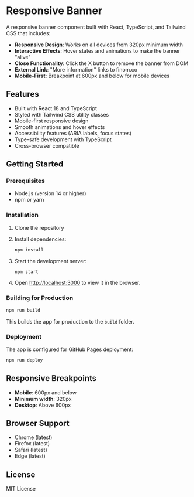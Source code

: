# Responsive Banner

A responsive banner component built with React, TypeScript, and Tailwind CSS that includes:

- **Responsive Design**: Works on all devices from 320px minimum width
- **Interactive Effects**: Hover states and animations to make the banner "alive"
- **Close Functionality**: Click the X button to remove the banner from DOM
- **External Link**: "More information" links to finom.co
- **Mobile-First**: Breakpoint at 600px and below for mobile devices

## Features

- Built with React 18 and TypeScript
- Styled with Tailwind CSS utility classes
- Mobile-first responsive design
- Smooth animations and hover effects
- Accessibility features (ARIA labels, focus states)
- Type-safe development with TypeScript
- Cross-browser compatible

## Getting Started

### Prerequisites

- Node.js (version 14 or higher)
- npm or yarn

### Installation

1. Clone the repository
2. Install dependencies:
   ```bash
   npm install
   ```

3. Start the development server:
   ```bash
   npm start
   ```

4. Open [http://localhost:3000](http://localhost:3000) to view it in the browser.

### Building for Production

```bash
npm run build
```

This builds the app for production to the `build` folder.

### Deployment

The app is configured for GitHub Pages deployment:

```bash
npm run deploy
```

## Responsive Breakpoints

- **Mobile**: 600px and below
- **Minimum width**: 320px
- **Desktop**: Above 600px

## Browser Support

- Chrome (latest)
- Firefox (latest)
- Safari (latest)
- Edge (latest)

## License

MIT License
